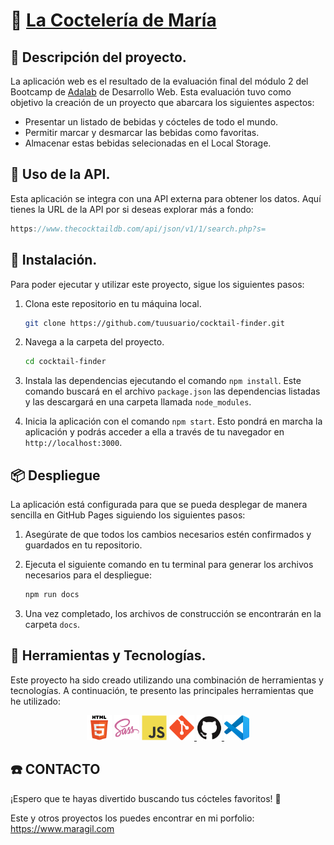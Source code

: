 # :tropical_drink: [La Coctelería de María](https://cocktail-finder.maragil.com/)


## 	📝 Descripción del proyecto.

La aplicación web es el resultado de la evaluación final del módulo 2 del Bootcamp de [Adalab](https://adalab.es/) de Desarrollo Web.
Esta evaluación tuvo como objetivo la creación de un proyecto que abarcara los siguientes aspectos:

- Presentar un listado de bebidas y cócteles de todo el mundo.
- Permitir marcar y desmarcar las bebidas como favoritas.
- Almacenar estas bebidas selecionadas en el Local Storage.

## 💠 Uso de la API.

Esta aplicación se integra con una API externa para obtener los datos. Aquí tienes la URL de la API por si deseas explorar más a fondo:
```js
https://www.thecocktaildb.com/api/json/v1/1/search.php?s=
```

## 🚀 Instalación.

Para poder ejecutar y utilizar este proyecto, sigue los siguientes pasos:

1. Clona este repositorio en tu máquina local.
   ```bash
   git clone https://github.com/tuusuario/cocktail-finder.git
   ```
2. Navega a la carpeta del proyecto.
   ```bash
   cd cocktail-finder
   ```
3. Instala las dependencias ejecutando el comando `npm install`. Este comando buscará en el archivo `package.json` las dependencias listadas y las descargará en una carpeta llamada `node_modules`.

4. Inicia la aplicación con el comando `npm start`. Esto pondrá en marcha la aplicación y podrás acceder a ella a través de tu navegador en `http://localhost:3000`.
   
## 📦 Despliegue 

La aplicación está configurada para que se pueda desplegar de manera sencilla en GitHub Pages siguiendo los siguientes pasos:
  1. Asegúrate de que todos los cambios necesarios estén confirmados y guardados en tu repositorio.
  2. Ejecuta el siguiente comando en tu terminal para generar los archivos necesarios para el despliegue:
     
     ```bash
     npm run docs
     
     ```
  3. Una vez completado, los archivos de construcción se encontrarán en la carpeta `docs`.


## 🔩 Herramientas y Tecnologías.

Este proyecto ha sido creado utilizando una combinación de herramientas y tecnologías. A continuación, te presento las principales herramientas que he utilizado:

<p align= 'center'>
<a href="https://www.w3schools.com/html/" target="_blank" rel="noreferrer"><img src="https://raw.githubusercontent.com/devicons/devicon/master/icons/html5/html5-original-wordmark.svg" alt="html5" width="40" height="40"/></a>
<a href="https://sass-lang.com" target="_blank" rel="noreferrer"><img src="https://raw.githubusercontent.com/devicons/devicon/master/icons/sass/sass-original.svg" alt="sass" width="40" height="40"/></a>
<a href="https://developer.mozilla.org/en-US/docs/Web/JavaScript" target="_blank" rel="noreferrer"> <img src="https://raw.githubusercontent.com/devicons/devicon/master/icons/javascript/javascript-original.svg" alt="javascript" width="40" height="40"/></a> 
 <a href="https://git-scm.com/" target="_blank" rel="noreferrer"> <img src="https://raw.githubusercontent.com/devicons/devicon/master/icons/git/git-original.svg" alt="git" width="40" height="40"/> </a>
 <a href="https://github.com/" target="_blank" rel="noreferrer"> <img src="https://raw.githubusercontent.com/devicons/devicon/master/icons/github/github-original.svg" width="40" height="40"/> </a> 
 <a href="https://code.visualstudio.com/" target="_blank" rel="noreferrer"> <img src="https://raw.githubusercontent.com/devicons/devicon/master/icons/vscode/vscode-original.svg" alt="vscode" width="40" height="40"/> </a>
</p>


## ☎️ CONTACTO
¡Espero que te hayas divertido buscando tus cócteles favoritos! 💚

Este y otros proyectos los puedes encontrar en mi porfolio: <https://www.maragil.com> 
